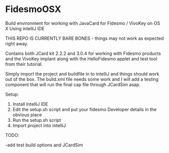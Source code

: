 # FidesmoOSX
Build environment for working with JavaCard for Fidesmo / VivoKey on OS X Using intelliJ IDE

THIS REPO IS CURRENTLY BARE BONES - things may not work as expected right away. 

Contains both JCard kit 2.2.2 and 3.0.4 for working with Fidesmo products and the VivoKey implant along with the HelloFidesmo applet and test tool from their tutorial.

Simply import the project and buildfile in to intelliJ and things should work out of the box. The build.xml file needs some work and I will add a testing component that will run the final cap file through JCardSim asap.


Setup:

1. Install IntelliJ IDE 
2. Edit the setup.sh script and put your fidesmo Developer details in the obvious place
3. Run the setup.sh script 
4. Import project into intelliJ

TODO:

-add test build options and JCardSim
